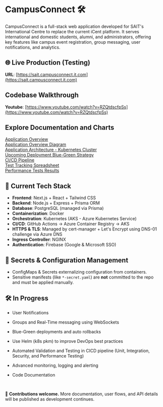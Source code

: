 # CampusConnect 🛠️ 

CampusConnect is a full-stack web application developed for SAIT's International Centre to replace the current iCent platform. It serves international and domestic students, alumni, and administrators, offering key features like campus event registration, group messaging, user notifications, and analytics.

## 🌐 Live Production (Testing)
**URL**: [https://sait.campusconnect.it.com](https://sait.campusconnect.it.com)

## Codebase Walkthrough
**Youtube**: [https://www.youtube.com/watch?v=RZQtdscfpSs](https://www.youtube.com/watch?v=RZQtdscfpSs)

## Explore Documentation and Charts
[Application Overview](documentation/application-overview.md) <br>
[Application Overview Diagram](documentation/charts/app-overview-chart.md)<br>
[Application Architecture - Kubernetes Cluster](documentation/charts/k8s_cluster.md) <br>
[Upcoming Deployment Blue-Green Strategy](documentation/charts/k8s_cluster2.md) <br>
[CI/CD Pipeline](documentation/charts/cicd-flowchart.md)<br>
[Test Tracking Spreadsheet](tests/testing_tracking_spreadsheet.xlsx)<br>
[Performance Tests Results](tests/performance_tests/TC-018/index.html)<br>


## 🚀 Current Tech Stack
- **Frontend**: Next.js + React + Tailwind CSS
- **Backend**: Node.js + Express + Prisma ORM
- **Database**: PostgreSQL (managed via Prisma)
- **Containerization**: Docker
- **Orchestration**: Kubernetes (AKS - Azure Kubernetes Service)
- **CI/CD**: GitHub Actions → Azure Container Registry → AKS
- **HTTPS & TLS**: Managed by cert-manager + Let's Encrypt using DNS-01 challenge via Azure DNS
- **Ingress Controller**: NGINX
- **Authentication**: Firebase (Google & Microsoft SSO)

## 🔐 Secrets & Configuration Management
- ConfigMaps & Secrets externalizing configuration from containers. 
- Sensitive manifests (like `*-secret.yaml`) are **not** committed to the repo and must be applied manually.

## 🛠️ In Progress
- User Notifications
- Groups and Real-Time messaging using WebSockets 

- Blue-Green deployments and auto rollbacks
- Use Helm (k8s pkm) to improve DevOps best practices
- Automated Validation and Testing in CICD pipeline (Unit, Integration, Security, and Performance Testing)
- Advanced monitoring, logging and alerting
- Code Documentation 
<br>

📣 **Contributions welcome.** More documentation, user flows, and API details will be published as development continues.

<!-- 📬 **Organization Email.** support@campusconnect.it.com -->


